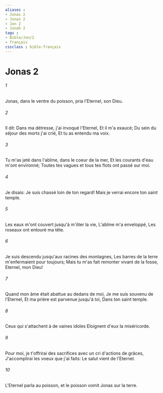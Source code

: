 ```yaml
---
aliases : 
- Jonas 2
- Jonas 2
- Jon 2
- Jonah 2
tags : 
- Bible/Jon/2
- français
cssclass : bible-français
---
```


# Jonas 2

###### 1
Jonas, dans le ventre du poisson, pria l'Eternel, son Dieu.
###### 2
Il dit: Dans ma détresse, j'ai invoqué l'Eternel, Et il m'a exaucé; Du sein du séjour des morts j'ai crié, Et tu as entendu ma voix.
###### 3
Tu m'as jeté dans l'abîme, dans le coeur de la mer, Et les courants d'eau m'ont environné; Toutes tes vagues et tous tes flots ont passé sur moi.
###### 4
Je disais: Je suis chassé loin de ton regard! Mais je verrai encore ton saint temple.
###### 5
Les eaux m'ont couvert jusqu'à m'ôter la vie, L'abîme m'a enveloppé, Les roseaux ont entouré ma tête.
###### 6
Je suis descendu jusqu'aux racines des montagnes, Les barres de la terre m'enfermaient pour toujours; Mais tu m'as fait remonter vivant de la fosse, Eternel, mon Dieu!
###### 7
Quand mon âme était abattue au dedans de moi, Je me suis souvenu de l'Eternel, Et ma prière est parvenue jusqu'à toi, Dans ton saint temple.
###### 8
Ceux qui s'attachent à de vaines idoles Eloignent d'eux la miséricorde.
###### 9
Pour moi, je t'offrirai des sacrifices avec un cri d'actions de grâces, J'accomplirai les voeux que j'ai faits: Le salut vient de l'Eternel.
###### 10
L'Eternel parla au poisson, et le poisson vomit Jonas sur la terre.
